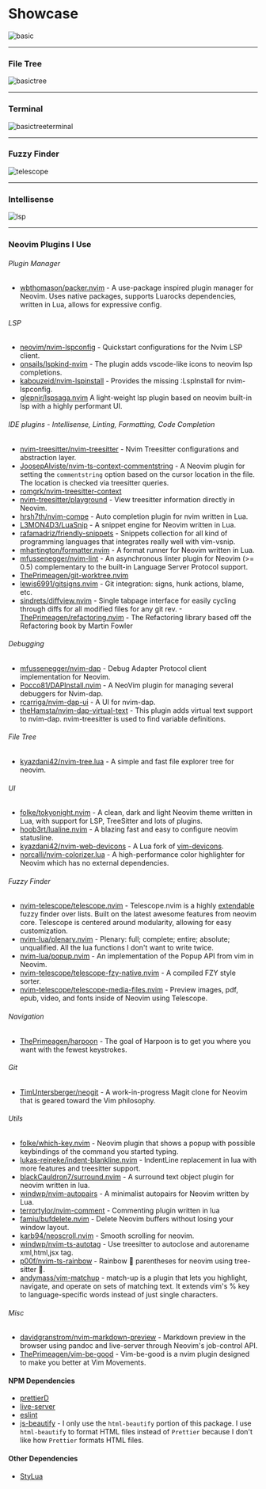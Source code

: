 # Showcase

![basic](../../assets/rice_basic.png)<hr>
### File Tree
![basictree](../../assets/rice_basic_tree.png)<hr>
### Terminal
![basictreeterminal](../../assets/rice_basic_tree_terminal.png)<hr>
### Fuzzy Finder
![telescope](../../assets/rice_telescope.png)<hr>
### Intellisense
![lsp](../../assets/rice_lsp_definition.png)<hr>
<!-- ![completion](../../assets/rice_lsp_completion.mp4?raw=true)<hr> -->


### Neovim Plugins I Use

###### Plugin Manager
- [wbthomason/packer.nvim](https://github.com/wbthomason/packer.nvim) - A use-package inspired plugin manager for Neovim. Uses native packages, supports Luarocks dependencies, written in Lua, allows for expressive config.

###### LSP 
- [neovim/nvim-lspconfig](https://github.com/neovim/nvim-lspconfig) - Quickstart configurations for the Nvim LSP client.
- [onsails/lspkind-nvim](https://github.com/onsails/lspkind-nvim) - The plugin adds vscode-like icons to neovim lsp completions.
- [kabouzeid/nvim-lspinstall](https://github.com/kabouzeid/nvim-lspinstall) - Provides the missing :LspInstall for nvim-lspconfig.
- [glepnir/lspsaga.nvim](https://github.com/glepnir/lspsaga.nvim) A light-weight lsp plugin based on neovim built-in lsp with a highly performant UI.


######  IDE plugins - Intellisense, Linting, Formatting, Code Completion
- [nvim-treesitter/nvim-treesitter](https://github.com/nvim-treesitter/nvim-treesitter) - Nvim Treesitter configurations and abstraction layer.
- [JoosepAlviste/nvim-ts-context-commentstring](https://github.com/JoosepAlviste/nvim-ts-context-commentstring) - A Neovim plugin for setting the `commentstring` option based on the cursor location in the file. The location is checked via treesitter queries.
- [romgrk/nvim-treesitter-context](https://github.com/romgrk/nvim-treesitter-context)
- [nvim-treesitter/playground](https://github.com/nvim-treesitter/playground) - View treesitter information directly in Neovim.
- [hrsh7th/nvim-compe](https://github.com/hrsh7th/nvim-compe) - Auto completion plugin for nvim written in Lua.
- [L3MON4D3/LuaSnip](https://github.com/L3MON4D3/LuaSnip) - A snippet engine for Neovim written in Lua.
- [rafamadriz/friendly-snippets](https://github.com/rafamadriz/friendly-snippets) - Snippets collection for all kind of programming languages that integrates really well with vim-vsnip.
- [mhartington/formatter.nvim](https://github.com/mhartington/formatter.nvim) - A format runner for Neovim written in Lua.
- [mfussenegger/nvim-lint](https://github.com/mfussenegger/nvim-lint) - An asynchronous linter plugin for Neovim (>= 0.5) complementary to the built-in Language Server Protocol support.
- [ThePrimeagen/git-worktree.nvim](https://github.com/ThePrimeagen/git-worktree.nvim)
- [lewis6991/gitsigns.nvim](https://github.com/lewis6991/gitsigns.nvim) - Git integration: signs, hunk actions, blame, etc.
- [sindrets/diffview.nvim](https://github.com/sindrets/diffview.nvim) - Single tabpage interface for easily cycling through diffs for all modified files for any git rev.
-[ThePrimeagen/refactoring.nvim](https://github.com/ThePrimeagen/refactoring.nvim) - The Refactoring library based off the Refactoring book by Martin Fowler


###### Debugging
- [mfussenegger/nvim-dap](https://github.com/mfussenegger/nvim-dap) - Debug Adapter Protocol client implementation for Neovim.
- [Pocco81/DAPInstall.nvim](https://github.com/Pocco81/DAPInstall.nvim) - A NeoVim plugin for managing several debuggers for Nvim-dap.
- [rcarriga/nvim-dap-ui](https://github.com/rcarriga/nvim-dap-ui) - A UI for nvim-dap.
- [theHamsta/nvim-dap-virtual-text](https://github.com/theHamsta/nvim-dap-virtual-text) - This plugin adds virtual text support to nvim-dap. nvim-treesitter is used to find variable definitions.


###### File Tree
- [kyazdani42/nvim-tree.lua](https://github.com/kyazdani42/nvim-tree.lua) - A simple and fast file explorer tree for neovim.


###### UI
- [folke/tokyonight.nvim](https://github.com/folke/tokyonight.nvim) - A clean, dark and light Neovim theme written in Lua, with support for LSP, TreeSitter and lots of plugins.
- [hoob3rt/lualine.nvim](https://github.com/hoob3rt/lualine.nvim) - A blazing fast and easy to configure neovim statusline.
- [kyazdani42/nvim-web-devicons](https://github.com/kyazdani42/nvim-web-devicons) - A Lua fork of [vim-devicons](https://github.com/ryanoasis/vim-devicons).
- [norcalli/nvim-colorizer.lua](https://github.com/norcalli/nvim-colorizer.lua) - A high-performance color highlighter for Neovim which has no external dependencies.

###### Fuzzy Finder
- [nvim-telescope/telescope.nvim](https://github.com/nvim-telescope/telescope.nvim) - Telescope.nvim is a highly [extendable](https://github.com/nvim-telescope/telescope.nvim/wiki/Extensions) fuzzy finder over lists. Built on the latest awesome features from neovim core. Telescope is centered around modularity, allowing for easy customization.
- [nvim-lua/plenary.nvim](https://github.com/nvim-lua/plenary.nvim) - Plenary: full; complete; entire; absolute; unqualified. All the lua functions I don't want to write twice.
- [nvim-lua/popup.nvim](https://github.com/nvim-lua/popup.nvim) - An implementation of the Popup API from vim in Neovim.
- [nvim-telescope/telescope-fzy-native.nvim](https://github.com/nvim-telescope/telescope-fzy-native.nvim) - A compiled FZY style sorter.
- [nvim-telescope/telescope-media-files.nvim](https://github.com/nvim-telescope/telescope-media-files.nvim) - Preview images, pdf, epub, video, and fonts inside of Neovim using Telescope.

###### Navigation
- [ThePrimeagen/harpoon](https://github.com/ThePrimeagen/harpoon) - The goal of Harpoon is to get you where you want with the fewest keystrokes.

###### Git
- [TimUntersberger/neogit](https://github.com/TimUntersberger/neogit) - A work-in-progress Magit clone for Neovim that is geared toward the Vim philosophy.


###### Utils
- [folke/which-key.nvim](https://github.com/folke/which-key.nvim) - Neovim plugin that shows a popup with possible keybindings of the command you started typing.
- [lukas-reineke/indent-blankline.nvim](https://github.com/lukas-reineke/indent-blankline.nvim) - IndentLine replacement in lua with more features and treesitter support.
- [blackCauldron7/surround.nvim](https://github.com/blackCauldron7/surround.nvim) - A surround text object plugin for neovim written in lua.
- [windwp/nvim-autopairs](https://github.com/windwp/nvim-autopairs) - A minimalist autopairs for Neovim written by Lua.
- [terrortylor/nvim-comment](https://github.com/b3nj5m1n/kommentary) - Commenting plugin written in lua
- [famiu/bufdelete.nvim](https://github.com/famiu/bufdelete.nvim) - Delete Neovim buffers without losing your window layout.
- [karb94/neoscroll.nvim](https://github.com/karb94/neoscroll.nvim) - Smooth scrolling for neovim.
- [windwp/nvim-ts-autotag](https://github.com/windwp/nvim-ts-autotag) - Use treesitter to autoclose and autorename xml,html,jsx tag.
- [p00f/nvim-ts-rainbow](https://github.com/p00f/nvim-ts-rainbow) - Rainbow :rainbow: parentheses for neovim using tree-sitter :rainbow:.
- [andymass/vim-matchup](https://github.com/andymass/vim-matchup) - match-up is a plugin that lets you highlight, navigate, and operate on sets of matching text. It extends vim's % key to language-specific words instead of just single characters.


###### Misc
- [davidgranstrom/nvim-markdown-preview](https://github.com/davidgranstrom/nvim-markdown-preview) - Markdown preview in the browser using pandoc and live-server through Neovim's job-control API.
- [ThePrimeagen/vim-be-good](https://github.com/ThePrimeagen/vim-be-good) - Vim-be-good is a nvim plugin designed to make you better at Vim Movements.

#### NPM Dependencies
- [prettierD](https://github.com/fsouza/prettierd)
- [live-server](https://github.com/tapio/live-server)
- [eslint](https://github.com/eslint/eslint)
- [js-beautify](https://github.com/beautify-web/js-beautify) - I only use the `html-beautify` portion of this package. I use `html-beautify` to format HTML files instead of `Prettier` because I don't like how `Prettier` formats HTML files.

#### Other Dependencies
- [StyLua](https://github.com/JohnnyMorganz/StyLua)

